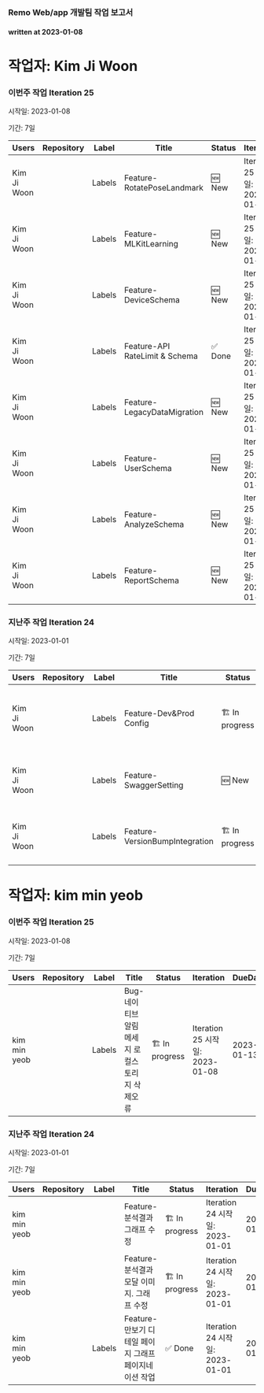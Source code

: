 ### Remo Web/app 개발팀 작업 보고서

#### written at 2023-01-08

# 작업자: Kim Ji Woon

### 이번주 작업 Iteration 25


시작일: 2023-01-08


기간: 7일

| Users | Repository | Label | Title | Status | Iteration | DueDate | PullRequest | StartDate |
| ----- | ---------- | ----- | ----- | ------ | --------- | ------- | ----------- | --------- |
| Kim Ji Woon |  | Labels | Feature-RotatePoseLandmark | 🆕 New | Iteration 25 시작일: 2023-01-08 | 2022-11-11 |  |  |
| Kim Ji Woon |  | Labels | Feature-MLKitLearning | 🆕 New | Iteration 25 시작일: 2023-01-08 |  |  |  |
| Kim Ji Woon |  | Labels | Feature-DeviceSchema | 🆕 New | Iteration 25 시작일: 2023-01-08 |  |  |  |
| Kim Ji Woon |  | Labels | Feature-API RateLimit & Schema | ✅ Done | Iteration 25 시작일: 2023-01-08 | 2023-01-05 | 제목: chore: add QuotaManager 병합일: 2023-01-03 | 2023-01-04 |
| Kim Ji Woon |  | Labels | Feature-LegacyDataMigration | 🆕 New | Iteration 25 시작일: 2023-01-08 |  |  |  |
| Kim Ji Woon |  | Labels | Feature-UserSchema | 🆕 New | Iteration 25 시작일: 2023-01-08 |  |  |  |
| Kim Ji Woon |  | Labels | Feature-AnalyzeSchema | 🆕 New | Iteration 25 시작일: 2023-01-08 |  |  |  |
| Kim Ji Woon |  | Labels | Feature-ReportSchema | 🆕 New | Iteration 25 시작일: 2023-01-08 |  |  |  |

### 지난주 작업 Iteration 24


시작일: 2023-01-01


기간: 7일

| Users | Repository | Label | Title | Status | Iteration | DueDate | PullRequest | StartDate |
| ----- | ---------- | ----- | ----- | ------ | --------- | ------- | ----------- | --------- |
| Kim Ji Woon |  | Labels | Feature-Dev&Prod Config | 🏗 In progress | Iteration 24 시작일: 2023-01-01 | 2023-01-06 | 제목: 2 feature devprod config 병합일: 2023-01-05 | 2023-01-05 |
| Kim Ji Woon |  | Labels | Feature-SwaggerSetting | 🆕 New | Iteration 24 시작일: 2023-01-01 |  |  |  |
| Kim Ji Woon |  | Labels | Feature-VersionBumpIntegration | 🏗 In progress | Iteration 24 시작일: 2023-01-01 | 2023-01-06 |  | 2023-01-05 |

# 작업자: kim min yeob

### 이번주 작업 Iteration 25


시작일: 2023-01-08


기간: 7일

| Users | Repository | Label | Title | Status | Iteration | DueDate | PullRequest | StartDate |
| ----- | ---------- | ----- | ----- | ------ | --------- | ------- | ----------- | --------- |
| kim min yeob |  | Labels | Bug-네이티브 알림메세지 로컬스토리지 삭제오류 | 🏗 In progress | Iteration 25 시작일: 2023-01-08 | 2023-01-13 |  | 2023-01-09 |

### 지난주 작업 Iteration 24


시작일: 2023-01-01


기간: 7일

| Users | Repository | Label | Title | Status | Iteration | DueDate | PullRequest | StartDate |
| ----- | ---------- | ----- | ----- | ------ | --------- | ------- | ----------- | --------- |
| kim min yeob |  |  | Feature-분석결과 그래프 수정 | 🏗 In progress | Iteration 24 시작일: 2023-01-01 | 2023-01-06 |  | 2022-12-26 |
| kim min yeob |  |  | Feature-분석결과 모달 이미지. 그래프 수정 | 🏗 In progress | Iteration 24 시작일: 2023-01-01 | 2023-01-06 |  | 2022-12-26 |
| kim min yeob |  | Labels | Feature-만보기 디테일 페이지 그래프 페이지네이션 작업 | ✅ Done | Iteration 24 시작일: 2023-01-01 | 2023-01-06 |  | 2023-01-02 |
